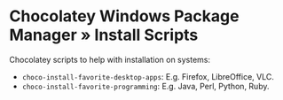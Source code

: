 # Chocolatey Windows Package Manager » Install Scripts

Chocolatey scripts to help with installation on systems:

  * `choco-install-favorite-desktop-apps`: E.g. Firefox, LibreOffice, VLC.
  * `choco-install-favorite-programming`: E.g. Java, Perl, Python, Ruby.
